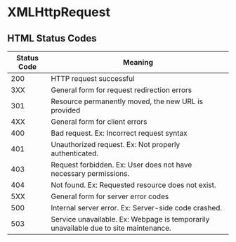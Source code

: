 # XMLHttpRequest
## HTML Status Codes
| Status Code | Meaning                                                                              |
|-------------|--------------------------------------------------------------------------------------|
| 200         | HTTP request successful                                                              |
| 3XX         | General form for request redirection errors                                          |
| 301         | Resource permanently moved, the new URL is provided                                  |
| 4XX         | General form for client errors                                                       |
| 400         | Bad request. Ex: Incorrect request syntax                                            |
| 401         | Unauthorized request. Ex: Not properly authenticated.                                |
| 403         | Request forbidden. Ex: User does not have necessary permissions.                     |
| 404         | Not found. Ex: Requested resource does not exist.                                    |
| 5XX         | General form for server error codes                                                  |
| 500         | Internal server error. Ex: Server-side code crashed.                                 |
| 503         | Service unavailable. Ex: Webpage is temporarily unavailable due to site maintenance. |

